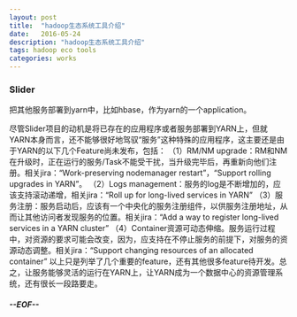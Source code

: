 ```yaml
---
layout: post
title:  "hadoop生态系统工具介绍"
date:   2016-05-24
description: "hadoop生态系统工具介绍"
tags: hadoop eco tools
categories: works
---
```


### Slider
把其他服务部署到yarn中，比如hbase，作为yarn的一个application。

尽管Slider项目的动机是将已存在的应用程序或者服务部署到YARN上，但就YARN本身而言，还不能够很好地驾驭“服务”这种特殊的应用程序，这主要还是由于YARN的以下几个Feature尚未发布，包括：
（1）RM/NM upgrade：RM和NM在升级时，正在运行的服务/Task不能受干扰，当升级完毕后，再重新向他们注册。相关jira：“Work-preserving nodemanager restart”，“Support rolling upgrades in YARN”。
（2）Logs management：服务的log是不断增加的，应该支持滚动递增，相关jira：“Roll up for long-lived services in YARN”
（3）服务注册：服务启动后，应该有一个中央化的服务注册组件，以供服务注册地址，从而让其他访问者发现服务的位置。相关jira：“Add a way to register long-lived services in a YARN cluster”
（4）Container资源可动态伸缩。服务运行过程中，对资源的要求可能会改变，因为，应支持在不停止服务的前提下，对服务的资源动态调整。相关jira：“Support changing resources of an allocated container”
以上只是列举了几个重要的feature，还有其他很多feature待开发。总之，让服务能够灵活的运行在YARN上，让YARN成为一个数据中心的资源管理系统，还有很长一段路要走。


##### --EOF--

